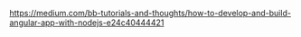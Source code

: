 https://medium.com/bb-tutorials-and-thoughts/how-to-develop-and-build-angular-app-with-nodejs-e24c40444421